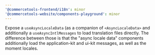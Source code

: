 ```yaml
---
'@commercetools-frontend/i18n': minor
'@commercetools-website/components-playground': minor
---
```


Expose a `useAsyncLocaleData` (as a companion of `<AsyncLocaleData>` and additionally a `useAsyncIntlMessages` to load translation files directly.
The difference between those is that the "async locale data" components additionally load the application-kit and ui-kit messages, as well as the moment locales.

